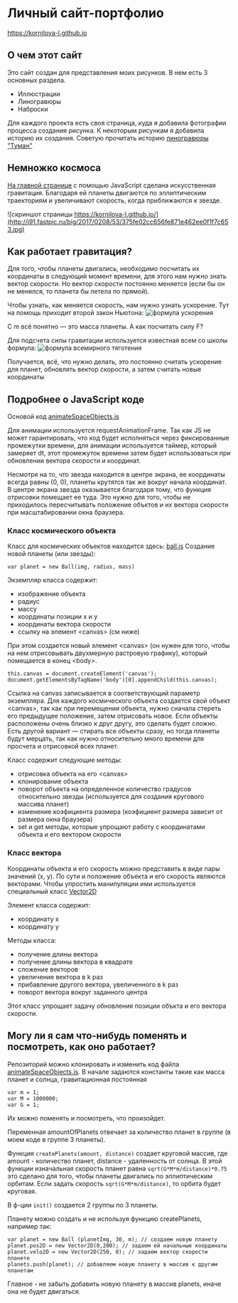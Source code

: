 # Личный сайт-портфолио
https://kornilova-l.github.io

## О чем этот сайт
Это сайт создан для представления моих рисунков. В нем есть 3 основных раздела.
* Иллюстрации
* Линогравюры
* Наброски

Для каждого проекта есть своя страница, куда я добавила фотографии процесса создания рисунка. К некоторым рисункам я добавила историю их создания. Советую прочитать историю [линогравюры "Туман"](https://kornilova-l.github.io/linocut-fog)

## Немножко космоса
[На главной странице](https://kornilova-l.github.io/) с помощью JavaScript сделана искусственная гравитация. Благодаря ей планеты двигаются по эллиптическим траекториям и увеличивают скорость, когда приближаются к звезде.

![скриншот страницы https://kornilova-l.github.io/](http://i91.fastpic.ru/big/2017/0208/53/375fe02cc656fe871e462ee0f1f7c653.jpg)

## Как работает гравитация?
Для того, чтобы планеты двигались, необходимо посчитать их координаты в следующий момент времени, для этого нам нужно знать вектор скорости. Но вектор скорости постоянно меняется (если бы он не менялся, то планета бы летела по прямой).

Чтобы узнать, как меняется скорость, нам нужно узнать ускорение. Тут на помощь приходит второй закон Ньютона:
![формула ускорения](http://csfm.volgatech.net/elearning/Nurgaliev/pictures/formula2_4.jpg)

С m всё понятно — это масса планеты. А как посчитать силу F?

Для подсчета силы гравитации используется известная всем со школы формула:
![формула всемирного тяготения](https://upload.wikimedia.org/wikipedia/commons/thumb/0/0e/NewtonsLawOfUniversalGravitation.svg/400px-NewtonsLawOfUniversalGravitation.svg.png)

Получается, всё, что нужно делать, это постоянно считать ускорение для планет, обновлять вектор скорости, а затем считать новые координаты

## Подробнее о JavaScript коде
Основой код [animateSpaceObjects.js](https://github.com/kornilova-l/kornilova-l.github.io/blob/master/js/animateSpaceObjects.js)

Для анимации используется requestAnimationFrame. Так как JS не может гарантировать, что код будет исполняться через фиксированные промежутки времени, для анимации используется таймер, который замеряет dt, этот промежуток времени затем будет использоваться при обновлении вектора скорости и координат.

Несмотря на то, что звезда находится в центре экрана, ее координаты всегда равны (0, 0), планеты крутятся так же вокруг начала координат. В центре экрана звезда оказывается благодаря тому, что функция отрисовки помещает ее туда. Это нужно для того, чтобы не приходилось пересчитывать положение объктов и их вектора скорости при масштабировании окна браузера.

### Класс космического объекта
Класс для космических объектов находится здесь: [ball.js](https://github.com/kornilova-l/kornilova-l.github.io/blob/master/js/ball.js)
Создание новой планеты (или звезды):
```
var planet = new Ball(img, radius, mass)
```
Экземпляр класса содержит:
* изображение объекта
* радиус 
* массу
* координаты позиции x и y
* координаты вектора скорости
* ссылку на элемент \<canvas> (см ниже)

При этом создается новый элемент \<canvas> (он нужен для того, чтобы на нем отрисовывать двухмерную растровую графику), который помещается в конец \<body>. 
```
this.canvas = document.createElement('canvas');
document.getElementsByTagName('body')[0].appendChild(this.canvas);
```
Ссылка на canvas записывается в соответствующий параметр экземпляра. Для каждого космического объекта создается свой объект \<canvas>, так как при перемещении объекта, нужно сначала стереть его предыдущее положение, затем отрисовать новое. Если объекты расположены очень близко к друг другу, это сделать будет сложно. Есть другой вариант — стирать все объекты сразу, но тогда планеты будут мерцать, так как нужно относительно много времени для просчета и отрисовкой всех планет.

Класс содержит следующие методы:
* отрисовка объекта на его \<canvas>
* клонирование объекта
* поворот объекта на определенное количество градусов относительно звезды (используется для создания кругового массива планет)
* изменение коэфициента размера (коэфициент размера зависит от размера окна браузера)
* set и get методы, которые упрощают работу с координатами объекта и его вектором скорости

### Класс вектора
Координаты объекта и его скорость можно представить в виде пары значений (x, y). По сути и положение объекта и его скорость являются векторами. Чтобы упростить манипуляции ими используется специальный класс [Vector2D](https://github.com/kornilova-l/kornilova-l.github.io/blob/master/js/vector2D.js)

Элемент класса содержит:
* координату x
* координату y

Методы класса:
* получение длины вектора
* получение длины вектора в квадрате
* сложение векторов
* увеличение вектора в k раз
* прибавление другого вектора, увеличенного в k раз
* поворот вектора вокруг заданного центра

Этот класс упрощает задачу обновления позиции объкта и его вектора скорости.

## Могу ли я сам что-нибудь поменять и посмотреть, как оно работает?
Репозиторий можно клонировать и изменить код файла [animateSpaceObjects.js](https://github.com/kornilova-l/kornilova-l.github.io/blob/master/js/animateSpaceObjects.js). В начале задаются константы такие как масса планет и солнца, гравитационная постоянная
```
var m = 1; 
var M = 1000000; 
var G = 1;
```
Их можно поменять и посмотреть, что произойдет.

Переменная amountOfPlanets отвечает за количество планет в группе (в моем коде в группе 3 планеты).

Функция `createPlanets(amount, distance)` создает круговой массив, где amount - количество планет, distance - удаленность от солнца. В этой функции изначальная скорость планет равна `sqrt(G*M*m/distance)*0.75` это сделано для того, чтобы планеты двигались по эллиптическим орбитам. Если задать скорость `sqrt(G*M*m/distance)`, то орбита будет круговая.

В ф-ции `init()` создается 2 группы по 3 планеты.

Планету можно создать и не используя функцию createPlanets, например так:
```
var planet = new Ball (planetImg, 30, m); // создаем новую планету
planet.pos2D = new Vector2D(0,200); // задаем ей начальные координаты
planet.velo2D = new Vector2D(250, 0); // задаем вектор скорости планете
planets.push(planet); // добавляем новую планету в массив к другим планетам
```
Главное - не забыть добавить новую планету в массив planets, иначе она не будет двигаться.
